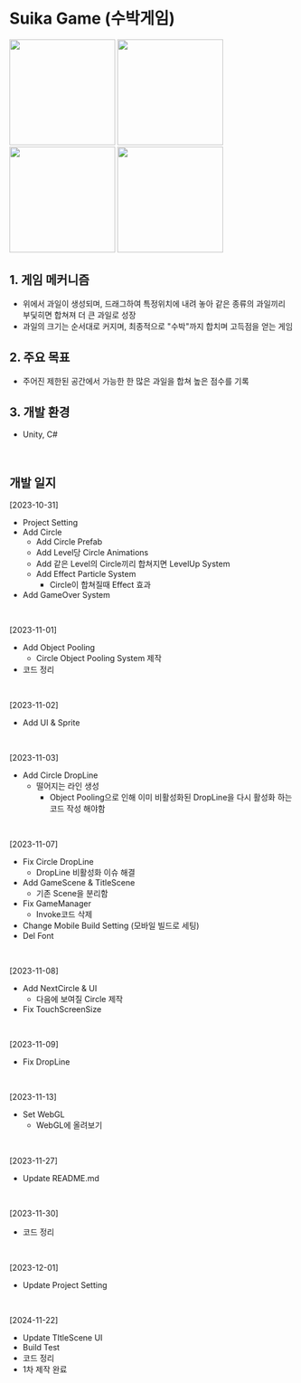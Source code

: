 # Suika Game (수박게임)

<img src="https://github.com/user-attachments/assets/bd980423-7e0a-4785-9cf1-01413a327098" width="187"></img>
<img src="https://github.com/user-attachments/assets/7e51723b-128b-4694-838f-2b4be5265b2a" width="187"></img>
<img src="https://github.com/user-attachments/assets/df63a9a3-53cc-4205-b21a-7cccb259787f" width="187"></img>
<img src="https://github.com/user-attachments/assets/f69dcdcd-9bb6-47bd-a89a-dc3780b2a384" width="187"></img>
</br>

## 1. 게임 메커니즘
  - 위에서 과일이 생성되며, 드래그하여 특정위치에 내려 놓아 같은 종류의 과일끼리 부딫히면 합쳐져 더 큰 과일로 성장
  - 과일의 크기는 순서대로 커지며, 최종적으로 "수박"까지 합치며 고득점을 얻는 게임
## 2. 주요 목표
  - 주어진 제한된 공간에서 가능한 한 많은 과일을 합쳐 높은 점수를 기록
## 3. 개발 환경
  - Unity, C#
</br>

## 개발 일지
[2023-10-31]
- Project Setting
- Add Circle
  - Add Circle Prefab
  - Add Level당 Circle Animations
  - Add 같은 Level의 Circle끼리 합쳐지면 LevelUp System
  - Add Effect Particle System
    - Circle이 합쳐질때 Effect 효과
- Add GameOver System
</br>

[2023-11-01]
- Add Object Pooling
  - Circle Object Pooling System 제작
- 코드 정리
</br>

[2023-11-02]
- Add UI & Sprite
</br>

[2023-11-03]
- Add Circle DropLine
  - 떨어지는 라인 생성
    - Object Pooling으로 인해 이미 비활성화된 DropLine을 다시 활성화 하는 코드 작성 해야함
</br>

[2023-11-07]
- Fix Circle DropLine
  - DropLine 비활성화 이슈 해결
- Add GameScene & TitleScene
  - 기존 Scene을 분리함
- Fix GameManager
  - Invoke코드 삭제
- Change Mobile Build Setting (모바일 빌드로 세팅)
- Del Font
</br>

[2023-11-08]
- Add NextCircle & UI
  - 다음에 보여질 Circle 제작
- Fix TouchScreenSize
</br>

[2023-11-09]
- Fix DropLine
</br>

[2023-11-13]
- Set WebGL
  - WebGL에 올려보기
</br>

[2023-11-27]
- Update README.md
</br>

[2023-11-30]
- 코드 정리
</br>

[2023-12-01]
- Update Project Setting
</br>

[2024-11-22]
- Update TItleScene UI
- Build Test
- 코드 정리
- 1차 제작 완료
</br>


